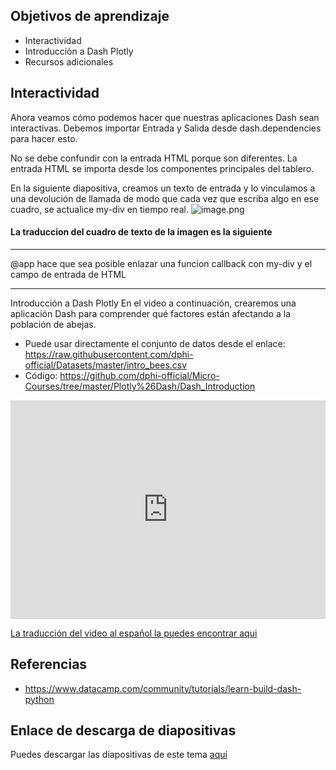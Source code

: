 ## Objetivos de aprendizaje
* Interactividad
* Introducción a Dash Plotly
* Recursos adicionales

## Interactividad
Ahora veamos cómo podemos hacer que nuestras aplicaciones Dash sean interactivas. Debemos importar Entrada y Salida desde dash.dependencies para hacer esto.

No se debe confundir con la entrada HTML porque son diferentes. La entrada HTML se importa desde los componentes principales del tablero.

En la siguiente diapositiva, creamos un texto de entrada y lo vinculamos a una devolución de llamada de modo que cada vez que escriba algo en ese cuadro, se actualice my-div en tiempo real.
![image.png](https://dphi-live.s3.amazonaws.com/media_uploads/image_e06f662d47d34c208ecb166278269b53.png)

#### La traduccion del cuadro de texto de la imagen es la siguiente

---
@app hace que sea posible enlazar una funcion callback con my-div y el campo de entrada de HTML

---

Introducción a Dash Plotly
En el video a continuación, crearemos una aplicación Dash para comprender qué factores están afectando a la población de abejas.

*  Puede usar directamente el conjunto de datos desde el enlace:
https://raw.githubusercontent.com/dphi-official/Datasets/master/intro_bees.csv
* Código: https://github.com/dphi-official/Micro-Courses/tree/master/Plotly%26Dash/Dash_Introduction

<iframe width="100%" height="350" src="https://www.youtube.com/embed/hSPmj7mK6ng" title="Introduction to Dash Plotly - Data Visualization in Python" frameborder="0" allow="accelerometer; autoplay; clipboard-write; encrypted-media; gyroscope; picture-in-picture" allowfullscreen></iframe>

[La traducción del video al español la puedes encontrar aqui](https://drive.google.com/file/d/1hLIwnnPOKrLvRSyIx5-36wmpxPfmyGdv/view?usp=sharing)

## Referencias 
* https://www.datacamp.com/community/tutorials/learn-build-dash-python

## Enlace de descarga de diapositivas

Puedes descargar las diapositivas de este tema 
[aquí](https://docs.google.com/presentation/d/10JOh048ytryId6KQuo9y0VGh8GoSQZbWb5KOTckaSco/edit)
